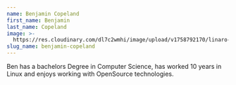 ```yaml
---
name: Benjamin Copeland
first_name: Benjamin
last_name: Copeland
image: >-
  https://res.cloudinary.com/dl7c2wmhi/image/upload/v1758792170/linaro-website/images/author/ben-copeland
slug_name: benjamin-copeland
---
```


Ben has a bachelors Degree in Computer Science, has worked 10 years in Linux and enjoys working with OpenSource technologies.
